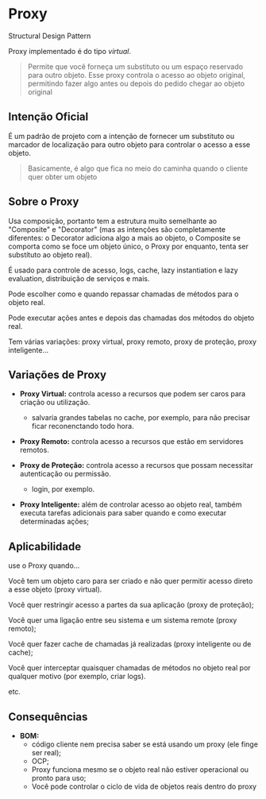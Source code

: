# Proxy
Structural Design Pattern

Proxy implementado é do tipo _virtual_.

> Permite que você forneça um substituto ou um espaço reservado para outro objeto. Esse proxy controla o acesso ao objeto
> original, permitindo fazer algo antes ou depois do pedido chegar ao objeto original


## Intenção Oficial
É um padrão de projeto com a intenção de fornecer um substituto ou marcador de localização para outro
objeto para controlar o acesso a esse objeto.

> Basicamente, é algo que fica no meio do caminha quando o cliente quer obter um objeto

## Sobre o Proxy
Usa composição, portanto tem a estrutura muito semelhante ao "Composite" e "Decorator" 
(mas as intenções são completamente diferentes: 
o Decorator adiciona algo a mais ao objeto, 
o Composite se comporta como se foce um objeto único, o
Proxy por enquanto, tenta ser substítuto ao objeto real).

É usado para controle de acesso, logs, cache, lazy instantiation e lazy evaluation, distribuição de 
serviços e mais.

Pode escolher como e quando repassar chamadas de métodos para o objeto real.

Pode executar ações antes e depois das chamadas dos métodos do objeto real.

Tem várias variações: proxy virtual, proxy remoto, proxy de proteção, proxy inteligente...

## Variações de Proxy
- **Proxy Virtual:** controla acesso a recursos que podem ser caros para criação ou utilização.
  - salvaria grandes tabelas no cache, por exemplo, para não precisar ficar reconenctando todo hora.

- **Proxy Remoto:** controla acesso a recursos que estão em servidores remotos.

- **Proxy de Proteção:** controla acesso a recursos que possam necessitar autenticação ou permissão.
  - login, por exemplo.

- **Proxy Inteligente:** além de controlar acesso ao objeto real, 
também executa tarefas adicionais para saber quando e como executar determinadas ações;

## Aplicabilidade
use o Proxy quando...

Você tem um objeto caro para ser criado e não quer permitir acesso direto a esse objeto (proxy virtual).

Você quer restringir acesso a partes da sua aplicação (proxy de proteção);

Você quer uma ligação entre seu sistema e um sistema remote (proxy remoto);

Você quer fazer cache de chamadas já realizadas (proxy inteligente ou de cache);

Você quer interceptar quaisquer chamadas de métodos no objeto real por qualquer motivo
(por exemplo, criar logs).

etc.

## Consequências
- **BOM:**
  - código cliente nem precisa saber se está usando um proxy (ele finge ser real);
  - OCP;
  - Proxy funciona mesmo se o objeto real não estiver operacional ou pronto para uso;
  - Você pode controlar o ciclo de vida de objetos reais dentro do proxy